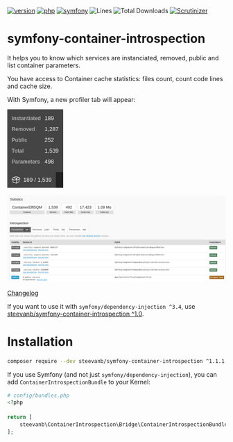 [![version](https://img.shields.io/badge/version-1.1.1-green.svg)](https://github.com/steevanb/symfony-container-introspection/tree/1.1.1)
[![php](https://img.shields.io/badge/php-^7.1-blue.svg)](https://php.net)
[![symfony](https://img.shields.io/badge/symfony/dependency--injection-^4.0-blue.svg)](https://symfony.com)
![Lines](https://img.shields.io/badge/code%20lines-927-green.svg)
![Total Downloads](https://poser.pugx.org/steevanb/symfony-container-introspection/downloads)
[![Scrutinizer](https://scrutinizer-ci.com/g/steevanb/symfony-container-introspection/badges/quality-score.png?b=master)](https://scrutinizer-ci.com/g/steevanb/symfony-container-introspection/)

symfony-container-introspection
===============================

It helps you to know which services are instanciated, removed, public and list container parameters.

You have access to Container cache statistics: files count, count code lines and cache size.

With Symfony, a new profiler tab will appear:

![Symfony profiler tab](symfony_profiler_tab.png)

![Symfony profiler](symfony_profiler.png)

[Changelog](changelog.md)

If you want to use it with `symfony/dependency-injection ^3.4`, use [steevanb/symfony-container-introspection ^1.0](https://github.com/steevanb/symfony-container-introspection/tree/1.0.x).

Installation
============

```bash
composer require --dev steevanb/symfony-container-introspection ^1.1.1
```

If you use Symfony (and not just `symfony/dependency-injection`), you can add `ContainerIntrospectionBundle` to your Kernel:
```php
# config/bundles.php
<?php

return [
    steevanb\ContainerIntrospection\Bridge\ContainerIntrospectionBundle\ContainerIntrospectionBundle::class => ['dev' => true]
];
```
